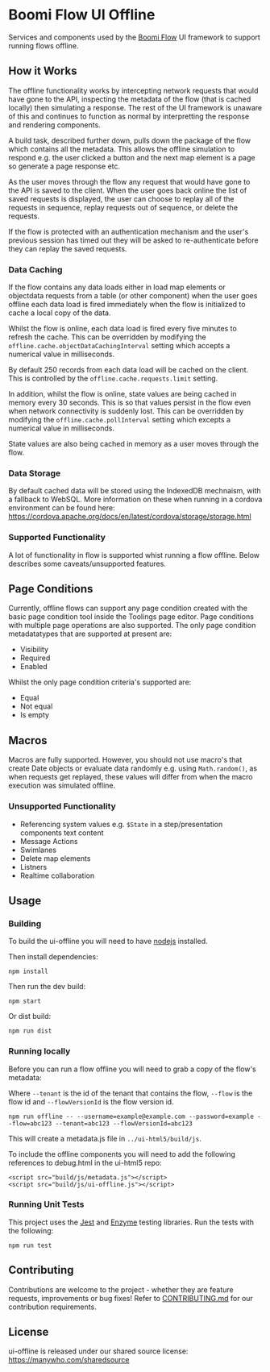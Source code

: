 # Boomi Flow UI Offline

Services and components used by the [Boomi Flow](https://boomi.com/flow) UI framework to support running flows offline.

## How it Works

The offline functionality works by intercepting network requests that would have gone to the API, inspecting the metadata of the flow
(that is cached locally) then simulating a response. The rest of the UI framework is unaware of this and continues to function
as normal by interpretting the response and rendering components.

A build task, described further down, pulls down the package of the flow which contains all the metadata. This allows the offline
simulation to respond e.g. the user clicked a button and the next map element is a page so generate a page response etc.

As the user moves through the flow any request that would have gone to the API is saved to the client. When the user goes back
online the list of saved requests is displayed, the user can choose to replay all of the requests in sequence, replay requests
out of sequence, or delete the requests.

If the flow is protected with an authentication mechanism and the user's previous session has timed out they will be asked
to re-authenticate before they can replay the saved requests. 

### Data Caching

If the flow contains any data loads either in load map elements or objectdata requests from a table (or other component) when
the user goes offline each data load is fired immediately when the flow is initialized to cache a local copy of the data.

Whilst the flow is online, each data load is fired every five minutes to refresh the cache. This can be overridden by modifying the
`offline.cache.objectDataCachingInterval` setting which accepts a numerical value in milliseconds.

By default 250 records from each data load will be cached on the client. This is controlled by the `offline.cache.requests.limit` setting.

In addition, whilst the flow is online, state values are being cached in memory every 30 seconds. This is so that values persist 
in the flow even when network connectivity is suddenly lost. This can be overridden by modifying the `offline.cache.pollInterval` setting which
excepts a numerical value in milliseconds.

State values are also being cached in memory as a user moves through the flow.

### Data Storage

By default cached data will be stored using the IndexedDB mechnaism, with a fallback to WebSQL. More information on these when
running in a cordova environment can be found here: https://cordova.apache.org/docs/en/latest/cordova/storage/storage.html

### Supported Functionality

A lot of functionality in flow is supported whist running a flow offline. Below describes
some caveats/unsupported features.

## Page Conditions

Currently, offline flows can support any page condition created with the basic page condition tool inside the Toolings page editor.
Page conditions with multiple page operations are also supported.
The only page condition metadatatypes that are supported at present are: 

- Visibility
- Required
- Enabled

Whilst the only page condition criteria's supported are:

- Equal
- Not equal
- Is empty

## Macros

Macros are fully supported. However, you should not use macro's that create Date objects or evaluate data randomly
e.g. using `Math.random()`, as when requests get replayed, these values will differ from when the macro execution
was simulated offline.

### Unsupported Functionality

- Referencing system values e.g. `$State` in a step/presentation components text content 
- Message Actions
- Swimlanes
- Delete map elements
- Listners
- Realtime collaboration

## Usage

### Building

To build the ui-offline you will need to have [nodejs](http://nodejs.org/) installed.

Then install dependencies:

```
npm install
```

Then run the dev build:

```
npm start
```

Or dist build:

```
npm run dist
```

### Running locally

Before you can run a flow offline you will need to grab a copy of the flow's metadata:

Where `--tenant` is the id of the tenant that contains the flow, `--flow` is the flow id and `--flowVersionId` is the flow version id.

```
npm run offline -- --username=example@example.com --password=example --flow=abc123 --tenant=abc123 --flowVersionId=abc123
```

This will create a metadata.js file in `../ui-html5/build/js`.

To include the offline components you will need to add the following references to debug.html in the ui-html5 repo:

```
<script src="build/js/metadata.js"></script>
<script src="build/js/ui-offline.js"></script>
```

### Running Unit Tests

This project uses the [Jest](https://jestjs.io/) and [Enzyme](https://github.com/airbnb/enzyme) testing libraries. Run the tests with the following:

```
npm run test
```

## Contributing

Contributions are welcome to the project - whether they are feature requests, improvements or bug fixes! Refer to 
[CONTRIBUTING.md](CONTRIBUTING.md) for our contribution requirements.

## License

ui-offline is released under our shared source license: https://manywho.com/sharedsource